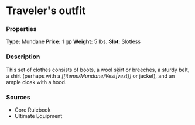 ﻿---
Title: "Traveler's outfit"
Type: "Mundane"
Price: "1 gp"
Weight: "5 lbs."
Slot: "Slotless"
Description: |
  "This set of clothes consists of boots, a wool skirt or breeches, a sturdy belt, a shirt (perhaps with a vest or jacket), and an ample cloak with a hood."
Sources: "['Core Rulebook', 'Ultimate Equipment']"
---

# Traveler's outfit

### Properties

**Type:** Mundane **Price:** 1 gp **Weight:** 5 lbs. **Slot:** Slotless

### Description

This set of clothes consists of boots, a wool skirt or breeches, a sturdy belt, a shirt (perhaps with a _[[items/Mundane/Vest|vest]]_ or jacket), and an ample cloak with a hood.

### Sources

* Core Rulebook
* Ultimate Equipment